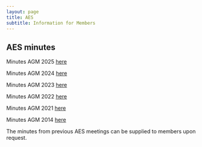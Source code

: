 ```yaml
---
layout: page
title: AES
subtitle: Information for Members
---
```


## AES minutes

Minutes AGM 2025 [here](./docs/2025/2025_AGM_upload.pdf)

Minutes AGM 2024 [here](./docs/2024/2024_AGM_upload.pdf)

Minutes AGM 2023 [here](./docs/AESAGM_2023_upload.pdf)

Minutes AGM 2022 [here](./docs/AES_AGM_2022_upload.pdf)

Minutes AGM 2021 [here](./docs/AES_AGM_2021_upload.pdf)

Minutes AGM 2014 [here](./docs/2014/aes_agm_2014.pdf) 

The minutes from previous AES meetings can be supplied to members upon request.
